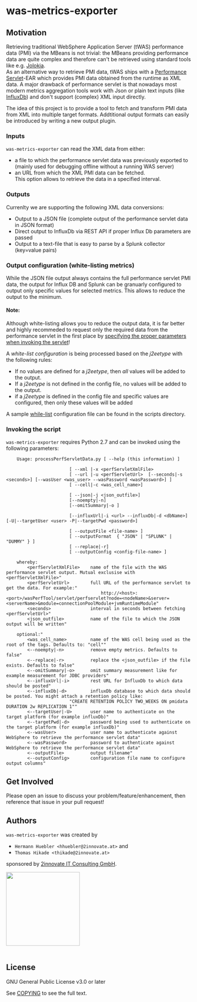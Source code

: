 # was-metrics-exporter

## Motivation
Retrieving traditional WebSphere Application Server (tWAS) performance data (PMI) via the MBeans is not trivial: the MBeans providing performance data are quite complex and therefore can't be retrieved using standard tools like e.g. [Jolokia](https://jolokia.org/).  
As an alternative way to retrieve PMI data, tWAS ships with a [Performance Servlet](https://www.ibm.com/support/knowledgecenter/SSEQTP_8.5.5/com.ibm.websphere.base.doc/ae/tprf_devprfservlet.html)-EAR which provides PMI data obtained from the runtime as XML data. A major drawback of performance servlet is that nowadays most modern metrics aggregation tools work with Json or plain text inputs (like [InfluxDb](https://www.influxdata.com/)) and don't support (complex) XML input directly.  

The idea of this project is to provide a tool to fetch and transform PMI data from XML into multiple target formats. Addtitional output formats can easily be introduced by writing a new output plugin. 

### Inputs
`was-metrics-exporter` can read the XML data from either:
- a file to which the performance servlet data was previously exported to 
  (mainly used for debugging offline without a running WAS server)
- an URL from which the XML PMI data can be fetched.  
  This option allows to retrieve the data in a specified interval.

### Outputs
Currenlty we are supporting the following XML data conversions:
- Output to a JSON file (complete output of the performance servlet data in JSON format)
- Direct output to InfluxDb via REST API if proper Influx Db parameters are passed
- Output to a text-file that is easy to parse by a Splunk collector (key=value pairs)

### Output configuration (white-listing metrics)
While the JSON file output always contains the full performance servlet PMI data, the output for Influx DB and Splunk can be granuarly configured to output only specific values for selected metrics. This allows to reduce the output to the minimum.  
#### Note:
Although white-listing allows you to reduce the output data, it is far better and highly recommeded to request only the required data from the performance servlet in the first place by [specifying the proper parameters when invoking the servlet](https://www.ibm.com/support/knowledgecenter/SSEQTP_9.0.5/com.ibm.websphere.base.doc/ae/cprf_servletinput.html)!

A *white-list configuration* is being processed based on the *j2eetype* with the following rules:
- If no values are defined for a *j2eetype*, then *all* values will be added to the output.
- If a *j2eetype* is not defined in the config file, no values will be added to the output.
- if a *j2eetype* is defined in the config file and specific values are configured, then only these values will be added

A sample [while-list](scripts/whitelist.config) configuration file can be found in the scripts directory.


### Invoking the script
`was-metrics-exporter` requires Python 2.7 and can be invoked using the following parameters:
```
    Usage: processPerfServletData.py [ --help (this information) ]

                        [ --xml |-x <perfServletXmlFile>
                        [ --url |-u <perfServletUrl>  [--seconds|-s <seconds>] [--wasUser <was_user> --wasPassword <wasPassword>] ]
                        [ --cell|-c <was_cell_name>]

                        [ --json|-j <json_outfile>]
                        [--noempty|-n]
                        [--omitSummary|-o ]

                        [--influxUrl|-i <url> --influxDb|-d <dbName>]  [-U|--targetUser <user> -P|--targetPwd <password>]

                        [ --outputFile <file-name> ]
                        [ --outputFormat  { "JSON" | "SPLUNK" | "DUMMY" } ]
                        [ --replace|-r]
                        [ --outputConfig <config-file-name> ]

    whereby:
        <perfServletXmlFile>    name of the file with the WAS performance servlet output. Mutual exclusise with <perfServletXmlFile>"
        <perfServletUrl>        full URL of the performance servlet to get the data. For example:"
                                    http://<host>:<port>/wasPerfTool/servlet/perfservlet?node=<nodeName>&server=<serverName>&module=connectionPoolModule+jvmRuntimeModule"
        <seconds>               interval in seconds between fetching <perfServletUrl>"
        <json_outfile>          name of the file to which the JSON output will be written"

    optional:"
        <was_cell_name>         name of the WAS cell being used as the root of the tags. Defaults to: "cell""
        <--noempty|-n>          remove empty metrics. Defaults to false"
        <--replace|-r>          replace the <json_outfile> if the file exists. Defaults to false"
        <--omitSummary|-o>      omit summary measurement like for example measurement for JDBC providers"
        <--influxUrl|-i>        rest URL for InfluxDb to which data should be posted"
        <--influxDb|-d>         influxDb database to which data should be posted. You might attach a retention policy like: 
                        "CREATE RETENTION POLICY TWO_WEEKS ON pmidata DURATION 2w REPLICATION 1""
        <--targetUser|-U>       user name to authenticate on the target platform (for example influxDb)"
        <--targetPwd|-d>        password being used to authenticate on the target platform (for example influxDb)"
        <--wasUser>             user name to authenticate against WebSphere to retrieve the performance servlet data"
        <--wasPassword>         password to authenticate against WebSphere to retrieve the performance servlet data"
        <--outputFile>          output filename"
        <--outputConfig>        configuration file name to configure output columns"
```

## Get Involved

Please open an issue to discuss your problem/feature/enhancement, then reference that issue in your pull request! 

## Authors

`was-metrics-exporter` was created by 
- `Hermann Huebler <hhuebler@2innovate.at>` and
- `Thomas Hikade <thikade@2innovate.at>`   

sponsored by [2innovate IT Consulting GmbH](https://2innovate.at).

<img src="https://2innovate.at/images/header-logo.svg" width="200"><br/><br/>

## License

GNU General Public License v3.0 or later

See [COPYING](COPYING) to see the full text.